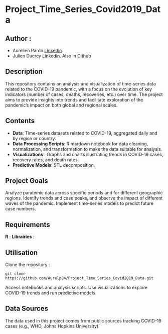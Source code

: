 # Project_Time_Series_Covid2019_Data

## Author : 
- Aurélien Pardo [Linkedin](www.linkedin.com/in/aurélien-pardo-24a02324b).
- Julien Ducrey [Linkedin](https://www.linkedin.com/in/julien-ducrey-21jd/). Also in [Github](https://github.com/jducrey)


## Description

This repository contains an analysis and visualization of time-series data related to the COVID-19 pandemic, with a focus on the evolution of key indicators (number of cases, deaths, recoveries, etc.) over time. The project aims to provide insights into trends and facilitate exploration of the pandemic’s impact on both global and regional scales.

## Contents

- **Data**: Time-series datasets related to COVID-19, aggregated daily and by region or country.
- **Data Processing Scripts**: R mardown notebook for data cleaning, normalization, and transformation to make the data suitable for analysis.
- **Visualizations** : Graphs and charts illustrating trends in COVID-19 cases, recovery rates, and death rates.
- **Predictive Models**: STL decomposition.

## Project Goals

Analyze pandemic data across specific periods and for different geographic regions.
Identify trends and case peaks, and observe the impact of different waves of the pandemic.
Implement time-series models to predict future case numbers.

## Requirements

**R** : 
**Librairies** : 

## Utilisation

Clone the repository  :

    git clone https://github.com/Aurelp84/Project_Time_Series_Covid2019_Data.git

Access notebooks and analysis scripts.
Use visualizations to explore COVID-19 trends and run predictive models.

## Data Sources
The data used in this project comes from public sources tracking COVID-19 cases (e.g., WHO, Johns Hopkins University).
